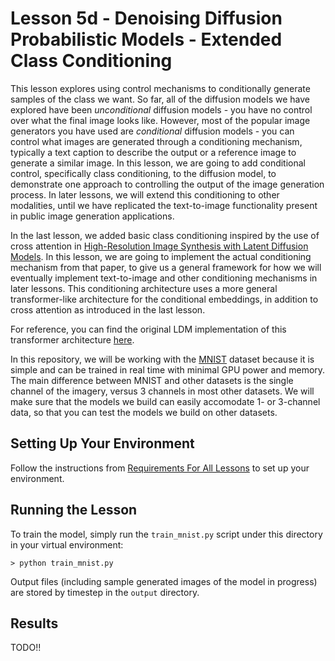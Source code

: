 # Lesson 5d - Denoising Diffusion Probabilistic Models - Extended Class Conditioning

This lesson explores using control mechanisms to conditionally generate samples of the class we want. So far, all of the diffusion models we have explored have been *unconditional* diffusion models - you have no control over what the final image looks like. However, most of the popular image generators you have used are *conditional* diffusion models - you can control what images are generated through a conditioning mechanism, typically a text caption to describe the output or a reference image to generate a similar image. In this lesson, we are going to add conditional control, specifically class conditioning, to the diffusion model, to demonstrate one approach to controlling the output of the image generation process. In later lessons, we will extend this conditioning to other modalities, until we have replicated the text-to-image functionality present in public image generation applications. 

In the last lesson, we added basic class conditioning inspired by the use of cross attention in [High-Resolution Image Synthesis with Latent Diffusion Models](https://arxiv.org/abs/2112.10752). In this lesson, we are going to implement the actual conditioning mechanism from that paper, to give us a general framework for how we will eventually implement text-to-image and other conditioning mechanisms in later lessons. This conditioning architecture uses a more general transformer-like architecture for the conditional embeddings, in addition to cross attention as introduced in the last lesson.

For reference, you can find the original LDM implementation of this transformer architecture [here](https://github.com/CompVis/latent-diffusion/blob/main/ldm/modules/attention.py#L218).

In this repository, we will be working with the [MNIST](https://en.wikipedia.org/wiki/MNIST_database) dataset because it is simple and can be trained in real time with minimal GPU power and memory. The main difference between MNIST and other datasets is the single channel of the imagery, versus 3 channels in most other datasets. We will make sure that the models we build can easily accomodate 1- or 3-channel data, so that you can test the models we build on other datasets.

## Setting Up Your Environment

Follow the instructions from [Requirements For All Lessons](https://github.com/swookey-thinky/mindiffusion?tab=readme-ov-file#requirements-for-all-lessons) to set up your environment.

## Running the Lesson

To train the model, simply run the `train_mnist.py` script under this directory in your virtual environment:

```
> python train_mnist.py
```

Output files (including sample generated images of the model in progress) are stored by timestep in the `output` directory.

## Results

TODO!!
